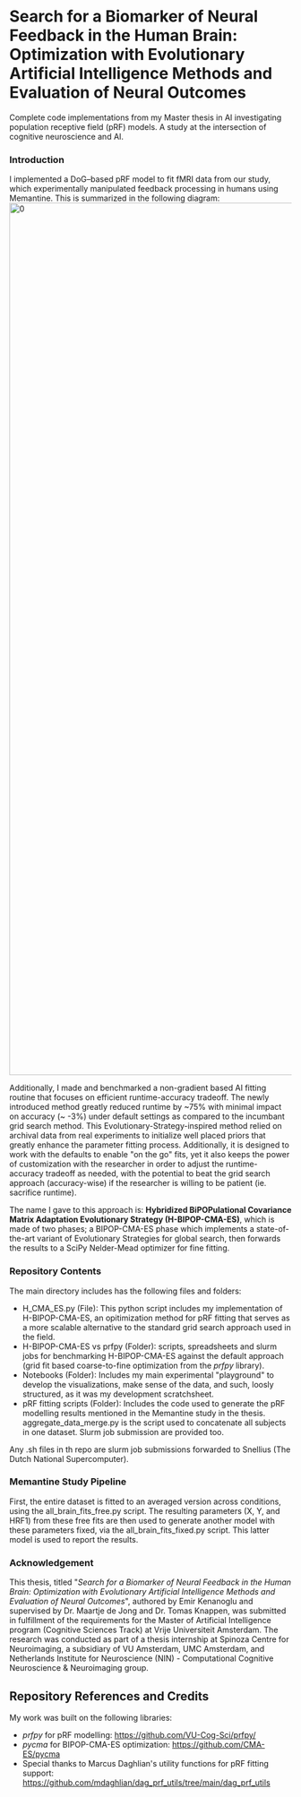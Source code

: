 # Search for a Biomarker of Neural Feedback in the Human Brain: Optimization with Evolutionary Artificial Intelligence Methods and Evaluation of Neural Outcomes

Complete code implementations from my Master thesis in AI investigating population receptive field (pRF) models. A study at the intersection of cognitive neuroscience and AI.
### Introduction
I implemented a DoG–based pRF model to fit fMRI data from our study, which experimentally manipulated feedback processing in humans using Memantine. This is summarized in the following diagram: 
<img width="1667" height="1558" alt="0" src="https://github.com/user-attachments/assets/35f19a46-2221-4363-9f68-8d635c6e7f95" />

Additionally, I made and benchmarked a non-gradient based AI fitting routine that focuses on efficient runtime-accuracy tradeoff. The newly introduced method greatly reduced runtime by \~75% with minimal impact on accuracy (\~ -3%) under default settings as compared to the incumbant grid search method. This Evolutionary-Strategy-inspired method relied on archival data from real experiments to initialize well placed priors that greatly enhance the parameter fitting process. Additionally, it is designed to work with the defaults to enable "on the go" fits, yet it also keeps the power of customization with the researcher in order to adjust the runtime-accuracy tradeoff as needed, with the potential to beat the grid search approach (accuracy-wise) if the researcher is willing to be patient (ie. sacrifice runtime).

The name I gave to this approach is: **Hybridized BiPOPulational Covariance Matrix Adaptation Evolutionary Strategy (H-BIPOP-CMA-ES)**, which is made of two phases; a BIPOP-CMA-ES phase which implements a state-of-the-art variant of Evolutionary Strategies for global search, then forwards the results to a SciPy Nelder-Mead optimizer for fine fitting.

### Repository Contents
The main directory includes has the following files and folders:
* H_CMA_ES.py (File): This python script includes my implementation of H-BIPOP-CMA-ES, an opitimization method for pRF fitting that serves as a more scalable alternative to the standard grid search approach used in the field.
* H-BIPOP-CMA-ES vs prfpy (Folder): scripts, spreadsheets and slurm jobs for benchmarking H-BIPOP-CMA-ES against the default approach (grid fit based coarse-to-fine optimization from the _prfpy_ library).
* Notebooks (Folder): Includes my main experimental "playground" to develop the visualizations, make sense of the data, and such, loosly structured, as it was my development scratchsheet.
* pRF fitting scripts (Folder): Includes the code used to generate the pRF modelling results mentioned in the Memantine study in the thesis. aggregate_data_merge.py is the script used to concatenate all subjects in one dataset. Slurm job submission are provided too.

Any .sh files in th repo are slurm job submissions forwarded to Snellius (The Dutch National Supercomputer).

### Memantine Study Pipeline
First, the entire dataset is fitted to an averaged version across conditions, using the all_brain_fits_free.py script. The resulting parameters (X, Y, and HRF1) from these free fits are then used to generate another model with these parameters fixed, via the all_brain_fits_fixed.py script. This latter model is used to report the results.

### Acknowledgement
This thesis, titled "_Search for a Biomarker of Neural Feedback in the Human Brain: Optimization with Evolutionary Artificial Intelligence Methods and Evaluation of Neural Outcomes_", authored by Emir Kenanoglu and supervised by Dr. Maartje de Jong and Dr. Tomas Knappen, was submitted in fulfillment of the requirements for the Master of Artificial Intelligence program (Cognitive Sciences Track) at Vrije Universiteit Amsterdam. The research was conducted as part of a thesis internship at Spinoza Centre for Neuroimaging, a subsidiary of VU Amsterdam, UMC Amsterdam, and Netherlands Institute for Neuroscience (NIN) - Computational Cognitive Neuroscience & Neuroimaging group.

## Repository References and Credits
My work was built on the following libraries:
* _prfpy_ for pRF modelling: https://github.com/VU-Cog-Sci/prfpy/
* _pycma_ for BIPOP-CMA-ES optimization: https://github.com/CMA-ES/pycma
* Special thanks to Marcus Daghlian's utility functions for pRF fitting support: https://github.com/mdaghlian/dag_prf_utils/tree/main/dag_prf_utils

